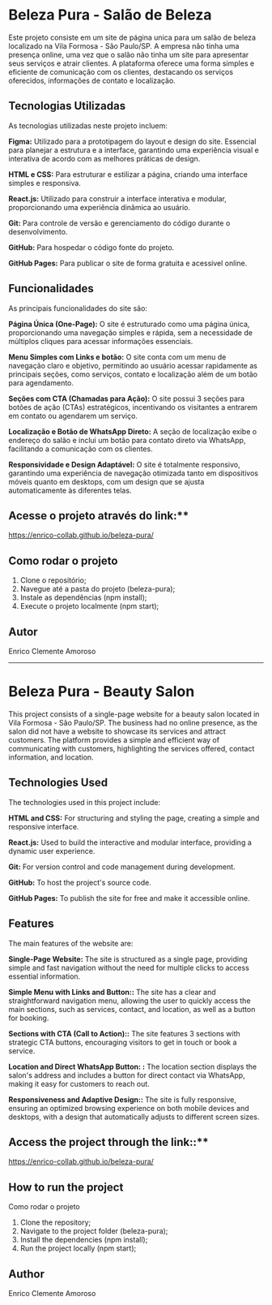 # Beleza Pura - Salão de Beleza

Este projeto consiste em um site de página unica para um salão de beleza localizado na Vila Formosa - São Paulo/SP. A empresa não tinha uma presença online, uma vez que o salão não tinha um site para apresentar seus serviços e atrair clientes. A plataforma oferece uma forma simples e eficiente de comunicação com os clientes, destacando os serviços oferecidos, informações de contato e localização.

## Tecnologias Utilizadas

As tecnologias utilizadas neste projeto incluem:

**Figma:** Utilizado para a prototipagem do layout e design do site. Essencial para planejar a estrutura e a interface, garantindo uma experiência visual e interativa de acordo com as melhores práticas de design.

**HTML e CSS:** Para estruturar e estilizar a página, criando uma interface simples e responsiva.

**React.js:** Utilizado para construir a interface interativa e modular, proporcionando uma experiência dinâmica ao usuário.

**Git:** Para controle de versão e gerenciamento do código durante o desenvolvimento.

**GitHub:** Para hospedar o código fonte do projeto.

**GitHub Pages:** Para publicar o site de forma gratuita e acessível online.

## Funcionalidades

As principais funcionalidades do site são:

**Página Única (One-Page):** O site é estruturado como uma página única, proporcionando uma navegação simples e rápida, sem a necessidade de múltiplos cliques para acessar informações essenciais.

**Menu Simples com Links e botão:** O site conta com um menu de navegação claro e objetivo, permitindo ao usuário acessar rapidamente as principais seções, como serviços, contato e localização além de um botão para agendamento.

**Seções com CTA (Chamadas para Ação):** O site possui 3 seções para botões de ação (CTAs) estratégicos, incentivando os visitantes a entrarem em contato ou agendarem um serviço.

**Localização e Botão de WhatsApp Direto:** A seção de localização exibe o endereço do salão e inclui um botão para contato direto via WhatsApp, facilitando a comunicação com os clientes.

**Responsividade e Design Adaptável:** O site é totalmente responsivo, garantindo uma experiência de navegação otimizada tanto em dispositivos móveis quanto em desktops, com um design que se ajusta automaticamente às diferentes telas.

## Acesse o projeto através do link:** 

https://enrico-collab.github.io/beleza-pura/

## Como rodar o projeto

1. Clone o repositório;
2. Navegue até a pasta do projeto (beleza-pura);
3. Instale as dependências (npm install);
4. Execute o projeto localmente (npm start);

## Autor
Enrico Clemente Amoroso





__________________________________________________________________________________________________________





# Beleza Pura - Beauty Salon

This project consists of a single-page website for a beauty salon located in Vila Formosa - São Paulo/SP. The business had no online presence, as the salon did not have a website to showcase its services and attract customers. The platform provides a simple and efficient way of communicating with customers, highlighting the services offered, contact information, and location.

## Technologies Used

The technologies used in this project include:

**HTML and CSS:** For structuring and styling the page, creating a simple and responsive interface.

**React.js:** Used to build the interactive and modular interface, providing a dynamic user experience.

**Git:** For version control and code management during development.

**GitHub:** To host the project's source code.

**GitHub Pages:** To publish the site for free and make it accessible online.

## Features

The main features of the website are:

**Single-Page Website:** The site is structured as a single page, providing simple and fast navigation without the need for multiple clicks to access essential information.

**Simple Menu with Links and Button::** The site has a clear and straightforward navigation menu, allowing the user to quickly access the main sections, such as services, contact, and location, as well as a button for booking.

**Sections with CTA (Call to Action)::** The site features 3 sections with strategic CTA buttons, encouraging visitors to get in touch or book a service.

**Location and Direct WhatsApp Button: :** The location section displays the salon's address and includes a button for direct contact via WhatsApp, making it easy for customers to reach out.

**Responsiveness and Adaptive Design::** The site is fully responsive, ensuring an optimized browsing experience on both mobile devices and desktops, with a design that automatically adjusts to different screen sizes.

## Access the project through the link::** 

https://enrico-collab.github.io/beleza-pura/

## How to run the project
Como rodar o projeto

1. Clone the repository;
2. Navigate to the project folder (beleza-pura);
3. Install the dependencies (npm install);
4. Run the project locally (npm start);

## Author
Enrico Clemente Amoroso



